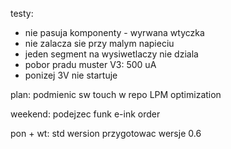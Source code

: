 testy:
- nie pasuja komponenty - wyrwana wtyczka
- nie zalacza sie przy malym napieciu
- jeden segment na wysiwetlaczy nie dziala
- pobor pradu muster V3: 500 uA
- ponizej 3V nie startuje

plan:
podmienic sw touch w repo
LPM optimization



weekend:
podejzec funk
e-ink
order

pon + wt:
std wersion
przygotowac wersje 0.6

